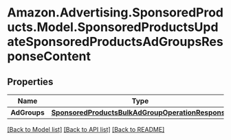 # Amazon.Advertising.SponsoredProducts.Model.SponsoredProductsUpdateSponsoredProductsAdGroupsResponseContent

## Properties

Name | Type | Description | Notes
------------ | ------------- | ------------- | -------------
**AdGroups** | [**SponsoredProductsBulkAdGroupOperationResponse**](SponsoredProductsBulkAdGroupOperationResponse.md) |  | 

[[Back to Model list]](../README.md#documentation-for-models) [[Back to API list]](../README.md#documentation-for-api-endpoints) [[Back to README]](../README.md)

